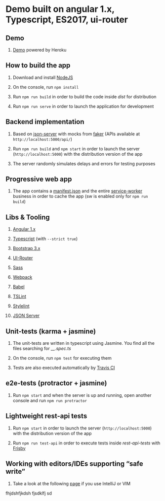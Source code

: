 Demo built on angular 1.x, Typescript, ES2017, ui-router
=========

## Demo 

1. [Demo](https://mc-angularjs-app.herokuapp.com) powered by Heroku 

## How to build the app

1. Download and install [NodeJS](https://nodejs.org/en/)

2. On the console, run ``npm install``

3. Run ``npm run build`` in order to build the code inside *dist* for distribution 

4. Run ``npm run serve`` in order to launch the application for development 
   
## Backend implementation 

1. Based on [json-server](https://github.com/typicode/json-server) with mocks from [faker](https://github.com/Marak/faker.js) (APIs available at `http://localhost:5000/api/`)

2. Run ``npm run build`` and ``npm start`` in order to launch the server (``http://localhost:5000``) with the distribution version of the app 

3. The server randomly simulates delays and errors for testing purposes

## Progressive web app 

1. The app contains a [manifest.json](https://developers.google.com/web/fundamentals/engage-and-retain/web-app-manifest/) and the entire [service-worker](https://developers.google.com/web/fundamentals/getting-started/primers/service-workers) business in order to cache the app (sw is enabled only for ``npm run build``)

## Libs & Tooling

1. [Angular 1.x](https://angularjs.org/) 

2. [Typescript](https://www.typescriptlang.org/) (with ``--strict true``) 

3. [Bootstrap 3.x](http://getbootstrap.com/) 

4. [UI-Router](https://ui-router.github.io/) 

5. [Sass](http://sass-lang.com/) 

7. [Webpack](https://webpack.js.org/) 

8. [Babel](https://babeljs.io/)

10. [TSLint](https://palantir.github.io/tslint/) 

11. [Stylelint](https://stylelint.io/) 

12. [JSON Server](https://github.com/typicode/json-server) 

## Unit-tests (karma + jasmine)

1. The unit-tests are written in typescript using Jasmine. You find all the files searching for *__.spec.ts*
 
2. On the console, run ``npm test`` for executing them 

3. Tests are also executed automatically by [Travis CI](https://travis-ci.com/)

## e2e-tests (protractor + jasmine)

1. Run ``npm start`` and when the server is up and running, open another console and run ``npm run protractor``

## Lightweight rest-api tests

1. Run ``npm start`` in order to launch the server (``http://localhost:5000``) with the distribution version of the app 

2. Run ``npm run test-api`` in order to execute tests inside *rest-api-tests* with [Frisby](http://frisbyjs.com)

## Working with editors/IDEs supporting “safe write”

1. Take a look at the following [page](https://webpack.github.io/docs/webpack-dev-server.html#working-with-editors-ides-supporting-safe-write) if you use IntelliJ or VIM 

fhjdshfjkdsh
fjsdklfj sd
